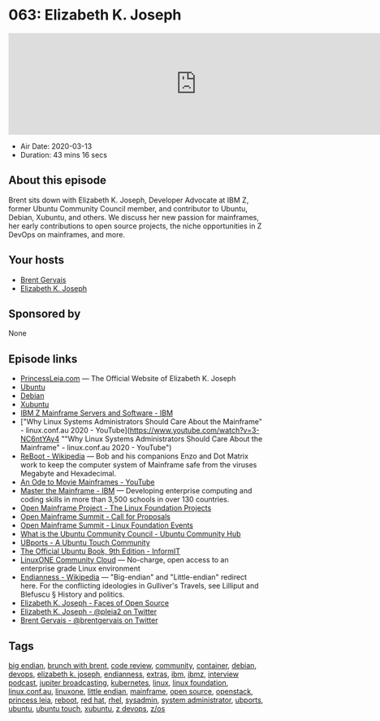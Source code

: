 # 063: Elizabeth K. Joseph

<iframe src="https://player.fireside.fm/v2/WTrMvATU+8wzpo6Mh?theme=dark" width="740" height="200" frameborder="0" scrolling="no"></iframe>

* Air Date: 2020-03-13
* Duration: 43 mins 16 secs

## About this episode

Brent sits down with Elizabeth K. Joseph, Developer Advocate at IBM Z, former Ubuntu Community Council member, and contributor to Ubuntu, Debian, Xubuntu, and others. We discuss her new passion for mainframes, her early contributions to open source projects, the niche opportunities in Z DevOps on mainframes, and more.

## Your hosts
* [Brent Gervais](https://extras.show//hosts/brent)
* [Elizabeth K. Joseph](https://extras.show//guests/elizabethkjoseph)

## Sponsored by

None



## Episode links

  * [PrincessLeia.com](https://princessleia.com/ "PrincessLeia.com") — The Official Website of Elizabeth K. Joseph
  * [Ubuntu](https://ubuntu.com/ "Ubuntu")
  * [Debian](https://www.debian.org/ "Debian")
  * [Xubuntu](https://xubuntu.org/ "Xubuntu")
  * [IBM Z Mainframe Servers and Software - IBM](https://www.ibm.com/it-infrastructure/z "IBM Z Mainframe Servers and Software - IBM")
  * ["Why Linux Systems Administrators Should Care About the Mainframe" - linux.conf.au 2020 - YouTube](https://www.youtube.com/watch?v=3-NC6ntYAy4 ""Why Linux Systems Administrators Should Care About the Mainframe" - linux.conf.au 2020 - YouTube")
  * [ReBoot - Wikipedia](https://en.wikipedia.org/wiki/ReBoot "ReBoot - Wikipedia") — Bob and his companions Enzo and Dot Matrix work to keep the computer system of Mainframe safe from the viruses Megabyte and Hexadecimal.
  * [An Ode to Movie Mainframes - YouTube](https://www.youtube.com/watch?v=Hcywf9mwF5U "An Ode to Movie Mainframes - YouTube")
  * [Master the Mainframe - IBM](https://www.ibm.com/it-infrastructure/z/education/master-the-mainframe "Master the Mainframe - IBM") — Developing enterprise computing and coding skills in more than 3,500 schools in over 130 countries.
  * [Open Mainframe Project - The Linux Foundation Projects](https://www.openmainframeproject.org/ "Open Mainframe Project - The Linux Foundation Projects")
  * [Open Mainframe Summit - Call for Proposals](https://events.linuxfoundation.org/open-mainframe-summit/program/cfp/ "Open Mainframe Summit - Call for Proposals")
  * [Open Mainframe Summit - Linux Foundation Events](https://events.linuxfoundation.org/open-mainframe-summit/ "Open Mainframe Summit - Linux Foundation Events")
  * [What is the Ubuntu Community Council - Ubuntu Community Hub](https://discourse.ubuntu.com/t/what-is-the-ubuntu-community-council/706 "What is the Ubuntu Community Council - Ubuntu Community Hub")
  * [UBports - A Ubuntu Touch Community](https://ubports.com/ "UBports - A Ubuntu Touch Community")
  * [The Official Ubuntu Book, 9th Edition - InformIT](https://www.informit.com/store/official-ubuntu-book-9780134513423 "The Official Ubuntu Book, 9th Edition - InformIT")
  * [LinuxONE Community Cloud](https://developer.ibm.com/linuxone/ "LinuxONE Community Cloud") — No-charge, open access to an enterprise grade Linux environment
  * [Endianness - Wikipedia](https://en.wikipedia.org/wiki/Endianness "Endianness - Wikipedia") — "Big-endian" and "Little-endian" redirect here. For the conflicting ideologies in Gulliver's Travels, see Lilliput and Blefuscu § History and politics.
  * [Elizabeth K. Joseph - Faces of Open Source](http://www.facesofopensource.com/elizabeth-joseph/ "Elizabeth K. Joseph - Faces of Open Source")
  * [Elizabeth K. Joseph - @pleia2 on Twitter](https://twitter.com/pleia2 "Elizabeth K. Joseph - @pleia2 on Twitter")
  * [Brent Gervais - @brentgervais on Twitter](https://twitter.com/brentgervais "Brent Gervais - @brentgervais on Twitter")



## Tags

[big endian](https://extras.show//tags/big%20endian), [brunch with brent](https://extras.show//tags/brunch%20with%20brent), [code review](https://extras.show//tags/code%20review), [community](https://extras.show//tags/community), [container](https://extras.show//tags/container), [debian](https://extras.show//tags/debian), [devops](https://extras.show//tags/devops), [elizabeth k. joseph](https://extras.show//tags/elizabeth%20k.%20joseph), [endianness](https://extras.show//tags/endianness), [extras](https://extras.show//tags/extras), [ibm](https://extras.show//tags/ibm), [ibmz](https://extras.show//tags/ibmz), [interview podcast](https://extras.show//tags/interview%20podcast), [jupiter broadcasting](https://extras.show//tags/jupiter%20broadcasting), [kubernetes](https://extras.show//tags/kubernetes), [linux](https://extras.show//tags/linux), [linux foundation](https://extras.show//tags/linux%20foundation), [linux.conf.au](https://extras.show//tags/linux.conf.au), [linuxone](https://extras.show//tags/linuxone), [little endian](https://extras.show//tags/little%20endian), [mainframe](https://extras.show//tags/mainframe), [open source](https://extras.show//tags/open%20source), [openstack](https://extras.show//tags/openstack), [princess leia](https://extras.show//tags/princess%20leia), [reboot](https://extras.show//tags/reboot), [red hat](https://extras.show//tags/red%20hat), [rhel](https://extras.show//tags/rhel), [sysadmin](https://extras.show//tags/sysadmin), [system administrator](https://extras.show//tags/system%20administrator), [ubports](https://extras.show//tags/ubports), [ubuntu](https://extras.show//tags/ubuntu), [ubuntu touch](https://extras.show//tags/ubuntu%20touch), [xubuntu](https://extras.show//tags/xubuntu), [z devops](https://extras.show//tags/z%20devops), [z/os](https://extras.show//tags/z%2Fos)